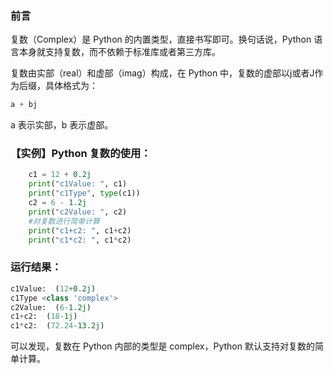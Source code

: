 ### 前言

复数（Complex）是 Python 的内置类型，直接书写即可。换句话说，Python 语言本身就支持复数，而不依赖于标准库或者第三方库。

复数由实部（real）和虚部（imag）构成，在 Python 中，复数的虚部以j或者J作为后缀，具体格式为：

```python
a + bj
```

a 表示实部，b 表示虚部。

### 【实例】Python 复数的使用：

```python
    c1 = 12 + 0.2j
    print("c1Value: ", c1)
    print("c1Type", type(c1))
    c2 = 6 - 1.2j
    print("c2Value: ", c2)
    #对复数进行简单计算
    print("c1+c2: ", c1+c2)
    print("c1*c2: ", c1*c2)
```

### 运行结果：

```python
c1Value:  (12+0.2j)
c1Type <class 'complex'>
c2Value:  (6-1.2j)
c1+c2:  (18-1j)
c1*c2:  (72.24-13.2j)
```

可以发现，复数在 Python 内部的类型是 complex，Python 默认支持对复数的简单计算。